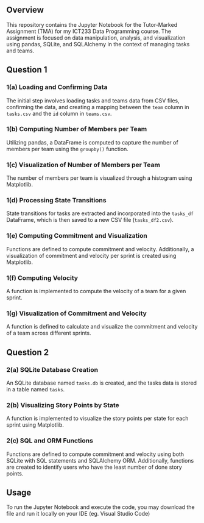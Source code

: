 ## Overview

This repository contains the Jupyter Notebook for the Tutor-Marked Assignment (TMA) for my ICT233 Data Programming course. The assignment is focused on data manipulation, analysis, and visualization using pandas, SQLite, and SQLAlchemy in the context of managing tasks and teams.

## Question 1

### 1(a) Loading and Confirming Data

The initial step involves loading tasks and teams data from CSV files, confirming the data, and creating a mapping between the `team` column in `tasks.csv` and the `id` column in `teams.csv`.

### 1(b) Computing Number of Members per Team

Utilizing pandas, a DataFrame is computed to capture the number of members per team using the `groupby()` function.

### 1(c) Visualization of Number of Members per Team

The number of members per team is visualized through a histogram using Matplotlib.

### 1(d) Processing State Transitions

State transitions for tasks are extracted and incorporated into the `tasks_df` DataFrame, which is then saved to a new CSV file (`tasks_df2.csv`).

### 1(e) Computing Commitment and Visualization

Functions are defined to compute commitment and velocity. Additionally, a visualization of commitment and velocity per sprint is created using Matplotlib.

### 1(f) Computing Velocity

A function is implemented to compute the velocity of a team for a given sprint.

### 1(g) Visualization of Commitment and Velocity

A function is defined to calculate and visualize the commitment and velocity of a team across different sprints.

## Question 2

### 2(a) SQLite Database Creation

An SQLite database named `tasks.db` is created, and the tasks data is stored in a table named `tasks`.

### 2(b) Visualizing Story Points by State

A function is implemented to visualize the story points per state for each sprint using Matplotlib.

### 2(c) SQL and ORM Functions

Functions are defined to compute commitment and velocity using both SQLite with SQL statements and SQLAlchemy ORM. Additionally, functions are created to identify users who have the least number of done story points.

## Usage

To run the Jupyter Notebook and execute the code, you may download the file and run it locally on your IDE (eg. Visual Studio Code)


